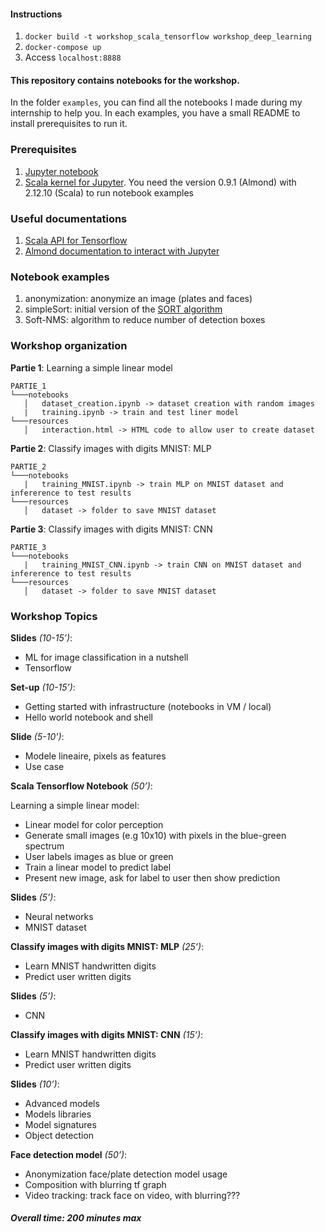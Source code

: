 
#### Instructions
1. `docker build -t workshop_scala_tensorflow workshop_deep_learning`
2. `docker-compose up`
3. Access `localhost:8888`


#### This repository contains notebooks for the workshop.

In the folder `examples`, you can find all the notebooks I made during my internship to help you.
In each examples, you have a small README to install prerequisites to run it.

### Prerequisites
1. [Jupyter notebook](https://jupyter.readthedocs.io/en/latest/install.html)
2. [Scala kernel for Jupyter](https://almond.sh/docs/quick-start-install). You need  the version 0.9.1 (Almond) with 2.12.10 (Scala) to run notebook examples

### Useful documentations
1. [Scala API for Tensorflow](https://github.com/eaplatanios/tensorflow_scala)
2. [Almond documentation to interact with Jupyter](https://almond.sh/docs/api-jupyter)

### Notebook examples
1. anonymization: anonymize an image (plates and faces)
2. simpleSort: initial version of the [SORT algorithm](https://arxiv.org/pdf/1602.00763.pdf)
3. Soft-NMS: algorithm to reduce number of detection boxes

### Workshop organization
**Partie 1**: Learning a simple linear model
```
PARTIE_1    
└───notebooks
   │   dataset_creation.ipynb -> dataset creation with random images
   |   training.ipynb -> train and test liner model
└───resources
   │   interaction.html -> HTML code to allow user to create dataset
```

**Partie 2**: Classify images with digits MNIST: MLP
```
PARTIE_2    
└───notebooks
   |   training_MNIST.ipynb -> train MLP on MNIST dataset and infererence to test results
└───resources
   │   dataset -> folder to save MNIST dataset
```

**Partie 3**: Classify images with digits MNIST: CNN
```
PARTIE_3    
└───notebooks
   |   training_MNIST_CNN.ipynb -> train CNN on MNIST dataset and infererence to test results
└───resources
   │   dataset -> folder to save MNIST dataset
```

### Workshop Topics
**Slides** *(10-15’)*:
* ML for image classification in a nutshell
* Tensorflow

**Set-up** *(10-15’)*:
* Getting started with infrastructure (notebooks in VM / local)
* Hello world notebook and shell

**Slide** *(5-10’)*:
* Modele lineaire, pixels as features
* Use case

**Scala Tensorflow Notebook** *(50’)*:

Learning a simple linear model:
* Linear model for color perception
* Generate small images (e.g 10x10) with pixels in the blue-green spectrum
* User labels images as blue or green
* Train a linear model to predict label
* Present new image, ask for label to user then show prediction

**Slides** *(5’)*:
* Neural networks
* MNIST dataset

**Classify images with digits MNIST: MLP** *(25’)*:
* Learn MNIST handwritten digits
* Predict user written digits

**Slides** *(5’)*:
* CNN

**Classify images with digits MNIST: CNN** *(15’)*:
* Learn MNIST handwritten digits
* Predict user written digits

**Slides** *(10’)*:
* Advanced models
* Models libraries
* Model signatures
* Object detection

**Face detection model** *(50’)*:
* Anonymization face/plate detection model usage
* Composition with blurring tf graph
* Video tracking: track face on video, with blurring???

##### Overall time: 200 minutes max
